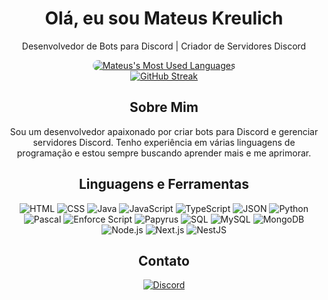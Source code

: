 <div align="center">
  <h1 style="color: #00fff;">Olá, eu sou Mateus Kreulich</h1>
  <p style="color: #00fff;">Desenvolvedor de Bots para Discord | Criador de Servidores Discord</p>
</div>

<div align="center">
  <a href="https://github.com/Mateus-Kreulich">
    <img src="https://github-readme-stats.vercel.app/api/top-langs/?username=Mateus-Kreulich&layout=compact&bg_color=0d1117&title_color=00fff&text_color=00fff" alt="Mateus's Most Used Languages" style="border-radius: 10px;" />
  </a>
</div>

<div align="center">
  <a href="https://git.io/streak-stats"><img src="https://github-readme-streak-stats.herokuapp.com?user=Mateus-Kreulich&theme=black-ice&hide_border=falso&locale=pt_BR" alt="GitHub Streak" /></a>
</div>

<div align="center">
  <h2 style="color: #00fff;">Sobre Mim</h2>
  <p style="color: #00fff;">Sou um desenvolvedor apaixonado por criar bots para Discord e gerenciar servidores Discord. Tenho experiência em várias linguagens de programação e estou sempre buscando aprender mais e me aprimorar.</p>
</div>

<div align="center">
  <h2 style="color: #00fff;">Linguagens e Ferramentas</h2>
  <p>
    <img src="https://img.shields.io/badge/HTML5-E34F26?style=for-the-badge&logo=html5&logoColor=white" alt="HTML" />
    <img src="https://img.shields.io/badge/CSS3-1572B6?style=for-the-badge&logo=css3&logoColor=white" alt="CSS" />
    <img src="https://img.shields.io/badge/Java-ED8B00?style=for-the-badge&logo=java&logoColor=white" alt="Java" />
    <img src="https://img.shields.io/badge/JavaScript-323330?style=for-the-badge&logo=javascript&logoColor=F7DF1E" alt="JavaScript" />
    <img src="https://img.shields.io/badge/TypeScript-007ACC?style=for-the-badge&logo=typescript&logoColor=white" alt="TypeScript" />
    <img src="https://img.shields.io/badge/JSON-000000?style=for-the-badge&logo=json&logoColor=white" alt="JSON" />
    <img src="https://img.shields.io/badge/Python-3776AB?style=for-the-badge&logo=python&logoColor=white" alt="Python" />
    <img src="https://img.shields.io/badge/Pascal-4FC08D?style=for-the-badge&logoColor=white" alt="Pascal" />
    <img src="https://img.shields.io/badge/Enforce_Script-000000?style=for-the-badge&logoColor=white" alt="Enforce Script" />
    <img src="https://img.shields.io/badge/Papyrus-005BA1?style=for-the-badge&logoColor=white" alt="Papyrus" />
    <img src="https://img.shields.io/badge/SQL-4479A1?style=for-the-badge&logoColor=white" alt="SQL" />
    <img src="https://img.shields.io/badge/MySQL-4479A1?style=for-the-badge&logo=mysql&logoColor=white" alt="MySQL" />
    <img src="https://img.shields.io/badge/MongoDB-47A248?style=for-the-badge&logo=mongodb&logoColor=white" alt="MongoDB" />
    <img src="https://img.shields.io/badge/Node.js-339933?style=for-the-badge&logo=nodedotjs&logoColor=white" alt="Node.js" />
    <img src="https://img.shields.io/badge/Next.js-000000?style=for-the-badge&logo=nextdotjs&logoColor=white" alt="Next.js" />
    <img src="https://img.shields.io/badge/NestJS-E0234E?style=for-the-badge&logo=nestjs&logoColor=white" alt="NestJS" />
  </p>
</div>

<div align="center">
  <h2 style="color: #00fff;">Contato</h2>
  <p>
    <a href="https://discord.com/users/500653420278185986"><img src="https://img.shields.io/badge/Discord-7289DA?style=for-the-badge&logo=discord&logoColor=white" alt="Discord" /></a>
  </p>
</div>
